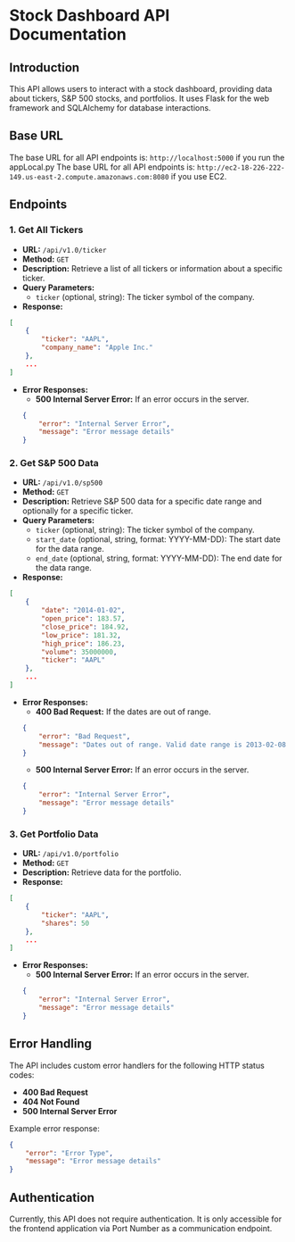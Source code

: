 # Stock Dashboard API Documentation

## Introduction
This API allows users to interact with a stock dashboard, providing data about tickers, S&P 500 stocks, and portfolios. It uses Flask for the web framework and SQLAlchemy for database interactions.

## Base URL
The base URL for all API endpoints is: `http://localhost:5000` if you run the appLocal.py
The base URL for all API endpoints is: `http://ec2-18-226-222-149.us-east-2.compute.amazonaws.com:8080` if you use EC2.

## Endpoints

### 1. Get All Tickers
- **URL:** `/api/v1.0/ticker`
- **Method:** `GET`
- **Description:** Retrieve a list of all tickers or information about a specific ticker.
- **Query Parameters:**
  - `ticker` (optional, string): The ticker symbol of the company.
- **Response:**
```json
[
    {
        "ticker": "AAPL",
        "company_name": "Apple Inc."
    },
    ...
]
```
- **Error Responses:**
  - **500 Internal Server Error:** If an error occurs in the server.
  ```json
  {
      "error": "Internal Server Error",
      "message": "Error message details"
  }
  ```

### 2. Get S&P 500 Data
- **URL:** `/api/v1.0/sp500`
- **Method:** `GET`
- **Description:** Retrieve S&P 500 data for a specific date range and optionally for a specific ticker.
- **Query Parameters:**
  - `ticker` (optional, string): The ticker symbol of the company.
  - `start_date` (optional, string, format: YYYY-MM-DD): The start date for the data range.
  - `end_date` (optional, string, format: YYYY-MM-DD): The end date for the data range.
- **Response:**
```json
[
    {
        "date": "2014-01-02",
        "open_price": 183.57,
        "close_price": 184.92,
        "low_price": 181.32,
        "high_price": 186.23,
        "volume": 35000000,
        "ticker": "AAPL"
    },
    ...
]
```
- **Error Responses:**
  - **400 Bad Request:** If the dates are out of range.
  ```json
  {
      "error": "Bad Request",
      "message": "Dates out of range. Valid date range is 2013-02-08 to 2018-02-07"
  }
  ```
  - **500 Internal Server Error:** If an error occurs in the server.
  ```json
  {
      "error": "Internal Server Error",
      "message": "Error message details"
  }
  ```

### 3. Get Portfolio Data
- **URL:** `/api/v1.0/portfolio`
- **Method:** `GET`
- **Description:** Retrieve data for the portfolio.
- **Response:**
```json
[
    {
        "ticker": "AAPL",
        "shares": 50
    },
    ...
]
```
- **Error Responses:**
  - **500 Internal Server Error:** If an error occurs in the server.
  ```json
  {
      "error": "Internal Server Error",
      "message": "Error message details"
  }
  ```

## Error Handling
The API includes custom error handlers for the following HTTP status codes:
- **400 Bad Request**
- **404 Not Found**
- **500 Internal Server Error**

Example error response:
```json
{
    "error": "Error Type",
    "message": "Error message details"
}
```

## Authentication
Currently, this API does not require authentication. It is only accessible for the frontend application via Port Number as a communication endpoint.
```
